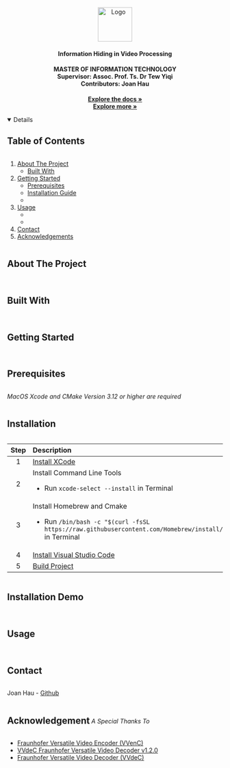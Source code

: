 <!-- PROJECT LOGO -->
<br />
<p align="center">
  <a href="https://github.com/Joan0018/Information-Hiding-in-Video-Processing">
    <img src="https://icons.iconarchive.com/icons/papirus-team/papirus-places/512/folder-red-video-icon.png" alt="Logo" width="80" height="80">
  </a>

  <h4 align="center">Information Hiding in Video Processing</h4>
  <h4 align="center">
    MASTER OF INFORMATION TECHNOLOGY
    <br/>
    Supervisor: Assoc. Prof. Ts. Dr Tew Yiqi
    <br/>
    Contributors: Joan Hau
  </h4>
  <!-- Description Needed-->
  <p align="center">
    <!-- NEED ADDED AFTER FINAL REPORT RUN ORIGINALITY -->
    <a href=""><strong>Explore the docs »</strong></a>
    <br />
    <a href="#table-of-content"><strong>Explore more »</strong></a>
  </p>
</p>

<!-- TABLE OF CONTENTS -->
<a id="table-of-content">
<details open="open">
  <summary><h2 style="display: inline-block">Table of Contents</h2></summary>
  <ol>
    <li>
      <a href="#about-the-project">About The Project</a>
      <ul>
        <li><a href="#built-with">Built With</a></li>
      </ul>
    </li>
    <li>
      <a href="#get-start">Getting Started</a>
      <ul>
        <li><a href="#prerequisites">Prerequisites</a></li>
        <li><a href="#installation">Installation Guide</a></li>
        <li><a href=""></a></li>
      </ul>
    </li>
    <li>
      <a href="#usage">Usage</a>
      <ul>
        <li><a href=""></a></li>
        <li><a href=""></a></li>
      </ul>
    </li>
    <li><a href="#contact">Contact</a></li>
    <li><a href="#acknowledgements">Acknowledgements</a></li>
  </ol>
</details>
</a>


<!-- ABOUT THE PROJECT -->
<a id="about-the-project"><h2 style="display: inline-block">About The Project</h2></a>


<a id="built-with"><h2 style="display: inline-block">Built With</h2></a>



<!-- GETTING STARTED -->
<a id="get-start"><h2 style="display: inline-block">Getting Started</h2></a>

<!-- Prerequisites -->
<a id="prerequisites"><h2 style="display: inline-block">Prerequisites</h2></a>

*MacOS Xcode and CMake Version 3.12 or higher are required*

<!-- Installation -->
<a id="installation"><h2 style="display: inline-block">Installation</h2></a>

| Step        | Description   | 
| :------------:|:-------------|
| 1           | [Install XCode](https://apps.apple.com/us/app/xcode/id497799835?mt=12) |
| 2           | Install Command Line Tools <br> <ul><li>Run `xcode-select --install` in Terminal</li></ul> |
| 3           | Install Homebrew and Cmake <br> <ul><li>Run `/bin/bash -c "$(curl -fsSL https://raw.githubusercontent.com/Homebrew/install/master/install.sh)"` in Terminal</li></ul> |
| 4           | [Install Visual Studio Code](https://code.visualstudio.com/download) |
| 5           | [Build Project](https://github.com/fraunhoferhhi/vvenc/wiki/Build) |

<!-- Installation Demo-->
<a id="installationDemo"><h2 style="display: inline-block">Installation Demo</h2></a>

<!-- USAGE EXAMPLES -->
<a id="usage"><h2 style="display: inline-block">Usage</h2></a>

<!-- CONTACT -->
<a id="contact"><h2 style="display: inline-block">Contact</h2></a>

Joan Hau - [Github](https://github.com/Joan0018)

<!-- ACKNOWLEDGEMENTS -->
<a id="acknowledgements"><h2 style="display: inline-block">Acknowledgement</h2></a>
_A Special Thanks To_
* [Fraunhofer Versatile Video Encoder (VVenC)](https://github.com/fraunhoferhhi/vvenc)
* [VVdeC Fraunhofer Versatile Video Decoder v1.2.0](https://www.hhi.fraunhofer.de/fileadmin/Departments/VCA/MC/VVC/vvdec-v1.2.0-v1.pdf)
* [Fraunhofer Versatile Video Decoder (VVdeC)](https://github.com/fraunhoferhhi/vvdec)

